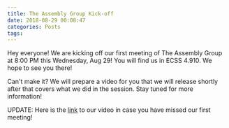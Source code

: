 ```yaml
---
title: The Assembly Group Kick-off
date: 2018-08-29 00:08:47
categories: Posts
tags: 
---
```


Hey everyone! We are kicking off our first meeting of The Assembly Group at 8:00
PM this Wednesday, Aug 29! You will find us in ECSS 4.910. We hope to see you
there!

Can't make it? We will prepare a video for you that we will release shortly
after that covers what we did in the session. Stay tuned for more information!

UPDATE: Here is the [link][1] to our video in case you have missed our first
meeting!

[1]: https://www.youtube.com/watch?v=QvadDPVSLwY&t=22s
